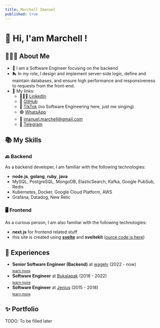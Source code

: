 ```yaml
---
title: Marchell Imanuel
published: true
---
```


# 👋 Hi, I'am **Marchell** !

## 🧑🏽‍💻 About Me

- 🩻 I am a Software Engineer focusing on the backend
- 🛼 In my role, I design and implement server-side logic, define and maintain databases, and ensure high performance and responsiveness to requests from the front-end.
- 🔗 My links:
  - 🤹🏽‍♂️ [LinkedIn](https://www.linkedin.com/in/marchellll/)
  - 🐙 [GitHub](https://github.com/marchellll/marchell.xyz)
  - 🎤 [TikTok](https://www.tiktok.com/@marchell.imanuel) (no Software Engineering here, just me singing)
  - 🟢 [WhatsApp](https://wa.me/6285781147378)
  - 📧 [imanuel.marchell@gmail.com](mailto:imanuel.marchell@gmail.com)
  - 🔵 [Telegram](https://t.me/marchellll)

## 📚 My Skills

### 🔙 Backend

As a backend developer, I am familiar with the following technologies:

- **node.js**, **golang**, **ruby**, **java**
- MySQL, PostgreSQL, MongoDB, ElasticSearch, Kafka,  Google PubSub, Redis
- Kubernetes, Docker, Google Cloud Platform, AWS
- Grafana, Datadog, New Relic

### 🖥 Frontend

As a curious person, I am also familiar with the following technologies:

- **next.js** for frontend related stuff
- this site is created using [**svelte**](https://svelte.dev/) and **sveltekit** ([ource code is here](https://github.com/marchellll/marchell.xyz))


## 🔭 Experiences

- **Senior Software Engineer (Backend)** at [wagely](https://www.wagely.app/) (2022 - now) <br> <sub>[learn more](/pages/20240208_172424_wagely/)</sub>
- **Software Engineer** at [Bukalapak](https://www.bukalapak.com) (2018 - 2022) <br> <sub>[learn more](/pages/20240208_172423_bukalapak/)</sub>
- **Software Engineer** at [Jenius](https://www.jenius.com) (2015 - 2018) <br> <sub>[learn more](/pages/20240208_164317_jenius/)</sub>


## ✨ Portfolio

TODO: To be filled later